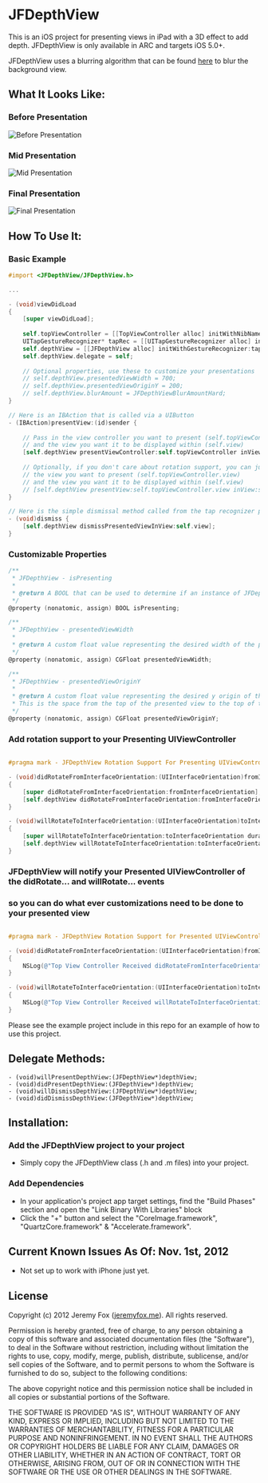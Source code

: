 JFDepthView
===========

This is an iOS project for presenting views in iPad with a 3D effect to add depth. JFDepthView is only available in ARC and targets iOS 5.0+.

JFDepthView uses a blurring algorithm that can be found [here](http://indieambitions.com/idevblogaday/perform-blur-vimage-accelerate-framework-tutorial/?utm_source=feedburner&utm_medium=feed&utm_campaign=Feed%3A+IndieAmbitions+%28Indie+Ambitions%29 "here") to blur the background view.

What It Looks Like:
------------------

### Before Presentation
![Before Presentation](http://imageshack.us/a/img853/6004/screenshot20121102at813.png)

### Mid Presentation
![Mid Presentation](http://imageshack.us/a/img525/5831/screenshot20121102at814.png)

### Final Presentation
![Final Presentation](http://imageshack.us/a/img209/6004/screenshot20121102at813.png)

How To Use It:
-------------

### Basic Example

```objective-c
#import <JFDepthView/JFDepthView.h>

...

- (void)viewDidLoad
{
    [super viewDidLoad];
    
    self.topViewController = [[TopViewController alloc] initWithNibName:@"TopViewController" bundle:nil];
    UITapGestureRecognizer* tapRec = [[UITapGestureRecognizer alloc] initWithTarget:self action:@selector(dismiss)];
    self.depthView = [[JFDepthView alloc] initWithGestureRecognizer:tapRec];
    self.depthView.delegate = self;
    
    // Optional properties, use these to customize your presentations
    // self.depthView.presentedViewWidth = 700;
    // self.depthView.presentedViewOriginY = 200;
    // self.depthView.blurAmount = JFDepthViewBlurAmountHard;
}

// Here is an IBAction that is called via a UIButton
- (IBAction)presentView:(id)sender {
    
    // Pass in the view controller you want to present (self.topViewController) 
    // and the view you want it to be displayed within (self.view)
    [self.depthView presentViewController:self.topViewController inView:self.view];
    
    // Optionally, if you don't care about rotation support, you can just pass in 
    // the view you want to present (self.topViewController.view) 
    // and the view you want it to be displayed within (self.view)
    // [self.depthView presentView:self.topViewController.view inView:self.view];
}

// Here is the simple dismissal method called from the tap recognizer passed into init method of JFDepthView
- (void)dismiss {
    [self.depthView dismissPresentedViewInView:self.view];
}
```
### Customizable Properties
```objective-c
/**
 * JFDepthView - isPresenting
 *
 * @return A BOOL that can be used to determine if an instance of JFDepthView is preseting a view.
 */
@property (nonatomic, assign) BOOL isPresenting;

/**
 * JFDepthView - presentedViewWidth
 *
 * @return A custom float value representing the desired width of the presented view. Default value is 600.
 */
@property (nonatomic, assign) CGFloat presentedViewWidth;

/**
 * JFDepthView - presentedViewOriginY
 *
 * @return A custom float value representing the desired y origin of the presented view.
 * This is the space from the top of the presented view to the top of the view that it is contained in.
 */
@property (nonatomic, assign) CGFloat presentedViewOriginY;
```

### Add rotation support to your Presenting UIViewController
```objective-c

#pragma mark - JFDepthView Rotation Support For Presenting UIViewController

- (void)didRotateFromInterfaceOrientation:(UIInterfaceOrientation)fromInterfaceOrientation
{
    [super didRotateFromInterfaceOrientation:fromInterfaceOrientation];
    [self.depthView didRotateFromInterfaceOrientation:fromInterfaceOrientation];
}

- (void)willRotateToInterfaceOrientation:(UIInterfaceOrientation)toInterfaceOrientation duration:(NSTimeInterval)duration
{
    [super willRotateToInterfaceOrientation:toInterfaceOrientation duration:duration];
    [self.depthView willRotateToInterfaceOrientation:toInterfaceOrientation duration:duration];
}
```


### JFDepthView will notify your Presented UIViewController of the didRotate... and willRotate... events
### so you can do what ever customizations need to be done to your presented view
```objective-c

#pragma mark - JFDepthView Rotation Support for Presented UIViewController

- (void)didRotateFromInterfaceOrientation:(UIInterfaceOrientation)fromInterfaceOrientation
{
    NSLog(@"Top View Controller Received didRotateFromInterfaceOrientation: event from JFDepthView");
}

- (void)willRotateToInterfaceOrientation:(UIInterfaceOrientation)toInterfaceOrientation duration:(NSTimeInterval)duration
{
    NSLog(@"Top View Controller Received willRotateToInterfaceOrientation:duration: event from JFDepthView");
}
```


Please see the example project include in this repo for an example of how to use this project.
    
Delegate Methods:
----------------

    - (void)willPresentDepthView:(JFDepthView*)depthView;
    - (void)didPresentDepthView:(JFDepthView*)depthView;
    - (void)willDismissDepthView:(JFDepthView*)depthView;
    - (void)didDismissDepthView:(JFDepthView*)depthView;
    
Installation:
------------

### Add the JFDepthView project to your project

- Simply copy the JFDepthView class (.h and .m files) into your project.

### Add Dependencies

- In your application's project app target settings, find the "Build Phases" section and open the "Link Binary With Libraries" block
- Click the "+" button and select the "CoreImage.framework", "QuartzCore.framework" & "Accelerate.framework".

Current Known Issues As Of: Nov. 1st, 2012
-------------------------------------------

- Not set up to work with iPhone just yet.

License
-------
Copyright (c) 2012 Jeremy Fox ([jeremyfox.me](http://www.jeremyfox.me)). All rights reserved.

Permission is hereby granted, free of charge, to any person obtaining a copy
of this software and associated documentation files (the "Software"), to deal
in the Software without restriction, including without limitation the rights
to use, copy, modify, merge, publish, distribute, sublicense, and/or sell
copies of the Software, and to permit persons to whom the Software is
furnished to do so, subject to the following conditions:

The above copyright notice and this permission notice shall be included in
all copies or substantial portions of the Software.

THE SOFTWARE IS PROVIDED "AS IS", WITHOUT WARRANTY OF ANY KIND, EXPRESS OR
IMPLIED, INCLUDING BUT NOT LIMITED TO THE WARRANTIES OF MERCHANTABILITY,
FITNESS FOR A PARTICULAR PURPOSE AND NONINFRINGEMENT. IN NO EVENT SHALL THE
AUTHORS OR COPYRIGHT HOLDERS BE LIABLE FOR ANY CLAIM, DAMAGES OR OTHER
LIABILITY, WHETHER IN AN ACTION OF CONTRACT, TORT OR OTHERWISE, ARISING FROM,
OUT OF OR IN CONNECTION WITH THE SOFTWARE OR THE USE OR OTHER DEALINGS IN THE
SOFTWARE.